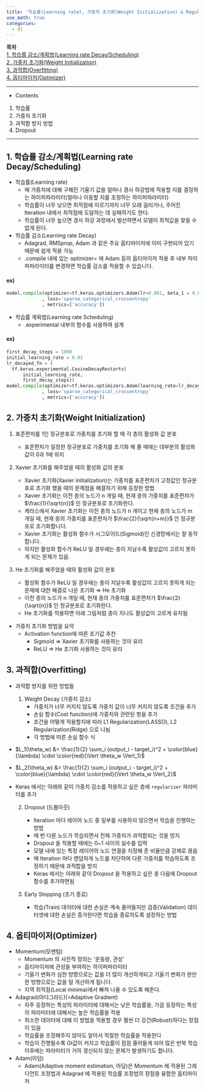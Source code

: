 ```yaml
---
title: '학습률(Learning rate), 가중치 초기화(Weight Initialization) & Regularization'
use_math: true
categories:
  - dl
---
```


**목차**  
[1. 학습률 감소/계획법(Learning rate Decay/Scheduling)](#1-학습률-감소계획법learning-rate-decayscheduling)  
[2. 가중치 초기화(Weight Initialization)](#2-가중치-초기화weight-initialization)  
[3. 과적합(Overfitting)](#3-과적합overfitting)  
[4. 옵티마이저(Optimizer)](#4-옵티마이저optimizer)  


---
* Contents
1. 학습률
2. 가중치 초기화
3. 과적합 방지 방법
4. Dropout


---

## 1. 학습률 감소/계획법(Learning rate Decay/Scheduling)
* 학습률(Learning rate)
  *  매 가중치에 대해 구해진 기울기 값을 얼마나 경사 하강법에 적용할 지를 결정하는 하이퍼파라미터(얼마나 이동할 지를 조정하는 하이퍼파라미터)
  * 학습률이 너무 낮으면 최적점에 이르기까지 너무 오래 걸리거나, 주어진 Iteration 내에서 최적점에 도달하는 데 실패하기도 한다.
  * 학습률이 너무 높으면 경사 하강 과정에서 발산하면서 모델이 최적값을 찾을 수 없게 된다.
* 학습률 감소(Learning rate Decay)
  * Adagrad, RMSprop, Adam 과 같은 주요 옵티마이저에 이미 구현되어 있기 때문에 쉽게 적용 가능
  * .compile 내에 있는 optimizer= 에 Adam 등의 옵티마이저 적용 후 내부 하이퍼파라미터를 변경하면 학습률 감소를 적용할 수 있습니다.  

#### ex)
```python
model.compile(optimizer=tf.keras.optimizers.Adam(lr=0.001, beta_1 = 0.89)
             , loss='sparse_categorical_crossentropy'
             , metrics=['accuracy'])
```
* 학습률 계획법(Learning rate Scheduling)
  * .experimental 내부의 함수를 사용하여 설계

#### ex)
```python
first_decay_steps = 1000
initial_learning_rate = 0.01
lr_decayed_fn = (
  tf.keras.experimental.CosineDecayRestarts(
      initial_learning_rate,
      first_decay_steps))
model.compile(optimizer=tf.keras.optimizers.Adam(learning_rate=lr_decayed_fn)
             , loss='sparse_categorical_crossentropy'
             , metrics=['accuracy'])
```

## 2. 가중치 초기화(Weight Initialization)
1. 표준편차를 1인 정규분포로 가중치를 초기화 할 때 각 층의 활성화 값 분포
   * 표준편차가 일정한 정규분포로 가중치를 초기화 해 줄 때에는 대부분의 활성화 값이 0과 1에 위치

2. Xavier 초기화를 해주었을 때의 활성화 값의 분포
   * Xavier 초기화(Xavier initialization)는 가중치를 표준편차가 고정값인 정규분포로 초기화 했을 때의 문제점을 해결하기 위해 등장한 방법
   * Xavier 초기화는 이전 층의 노드가 n 개일 때, 현재 층의 가중치를 표준편차가 $\frac{1}{\sqrt{n}}$ 인 정규분포로 초기화한다.
   * 케라스에서 Xavier 초기화는 이전 층의 노드가 n 개이고 현재 층의 노드가 m 개일 때, 현재 층의 가중치를 표준편차가 $\frac{2}{\sqrt{n+m}}$ 인 정규분포로 초기화합니다.
   * Xavier 초기화는 활성화 함수가 시그모이드(Sigmoid)인 신경망에서는 잘 동작합니다.
   * 하지만 활성화 함수가 ReLU 일 경우에는 층이 지날수록 활성값이 고르지 못하게 되는 문제가 있음.

3. He 초기화를 해주었을 때의 활성화 값의 분포
   * 활성화 함수가 ReLU 일 경우에는 층이 지날수록 활성값이 고르지 못하게 되는 문제에 대한 해결로 나온 초기화 &rArr; He 초기화
   * 이전 층의 노드가 n 개일 때, 현재 층의 가중치를 표준편차가 $\frac{2}{\sqrt{n}}$ 인 정규분포로 초기화한다.
   * He 초기화를 적용하면 아래 그림처럼 층이 지나도 활성값이 고르게 유지됨

* 가중치 초기화 방법을 요약
  * Activation function에 따른 초기값 추천
    * Sigmoid ⇒ Xavier 초기화를 사용하는 것이 유리
    * ReLU ⇒ He 초기화 사용하는 것이 유리

## 3. 과적합(Overfitting)
* 과적합 방지를 위한 방법들
  1. Weight Decay (가중치 감소) 
     * 가중치가 너무 커지지 않도록 가중치 값이 너무 커지지 않도록 조건을 추가
     * 손실 함수(Cost function)에 가중치와 관련된 항을 추가
     * 조건을 어떻게 적용할지에 따라 L1 Regularization(LASSO), L2 Regularization(Ridge) 으로 나뉨
     * 각 방법에 따른 손실 함수 식

* $L_1(\theta_w) &= \frac{1}{2} \sum_i (output_i - target_i)^2 + \color{blue}{\lambda} \cdot \color{red}{\Vert \theta_w \Vert_1}$
* $L_2(\theta_w) &= \frac{1}{2} \sum_i (output_i - target_i)^2 + \color{blue}{\lambda} \cdot \color{red}{\Vert \theta_w \Vert_2}$


* Keras 에서는 아래와 같이 가중치 감소를 적용하고 싶은 층에 `regularizer` 파라미터를 추가

  2. Dropout (드롭아웃)
     * Iteration 마다 레이어 노드 중 일부를 사용하지 않으면서 학습을 진행하는 방법
     * 매 번 다른 노드가 학습되면서 전체 가중치가 과적합되는 것을 방지
     * Dropout 을 적용할 때에는 0~1 사이의 실수를 입력
     * 모델 내에 있는 특정 레이어의 노드 연결을 지정해 준 비율만큼 강제로 끊음
     * 매 Iteration 마다 랜덤하게 노드를 차단하여 다른 가중치를 학습하도록 조정하기 때문에 과적합을 방지
     * Keras 에서는 아래와 같이 Dropout 을 적용하고 싶은 층 다음에 Dropout 함수를 추가하면됨

  3. Early Stopping (조기 종료)
     * 학습(Train) 데이터에 대한 손실은 계속 줄어들지만 검증(Validation) 데이터셋에 대한 손실은 증가한다면 학습을 종료하도록 설정하는 방법


## 4. 옵티마이저(Optimizer)
* Momentum(모멘텀)
  * Momentum 의 사전적 정의는 '운동량, 관성'
  * 옵티마이저에 관성을 부여하는 하이퍼파라미터
  * 기울기 변화가 심한 방향으로는 값을 더 많이 개선하게되고 기울기 변화가 완만한 방향으로는 값을 덜 개선하게 됩니다.
  * 지역 최적점(Local minima)에서 빠져 나올 수 있도록 해준다.
* Adagrad(아다그라드)(=Adaptive Gradient)
  * 자주 등장하는 특성의 파라미터에 대해서는 낮은 학습률을, 가끔 등장하는 특성의 파라미터에 대해서는 높은 학습률을 적용
  * 희소한 데이터에 대해 이 방법을 적용할 경우 훨씬 더 강건(Robust)하다는 장점이 있음
  * 학습률을 조정해주지 않아도 알아서 적절한 학습률을 적용한다
  * 학습이 진행될수록 Gt값이 커지고 학습률이 점점 줄어들게 되어 많은 반복 학습 이후에는 파라미터가 거의 갱신되지 않는 문제가 발생하기도 합니다.
* Adam(아담)
  * Adam(Adaptive moment estimation, 아담)은 Momentum 에 적용된 그래디언트 조정법과 Adagrad 에 적용된 학습률 조정법의 장점을 융합한 옵티마이저
